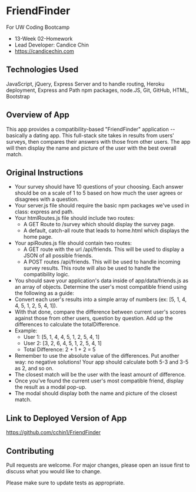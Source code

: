 # FriendFinder
For UW Coding Bootcamp 
* 13-Week 02-Homework
* Lead Developer:  Candice Chin
* https://candicechin.com

## Technologies Used
JavaScript, jQuery, Express Server and to handle routing, Heroku deployment, Express and Path npm packages, node.JS, Git, GitHub, HTML, Bootstrap

## Overview of App 
This app provides a compatibility-based "FriendFinder" application -- basically a dating app. This full-stack site takes in results from users' surveys, then compares their answers with those from other users. The app will then display the name and picture of the user with the best overall match.

## Original Instructions
* Your survey should have 10 questions of your choosing. Each answer should be on a scale of 1 to 5 based on how much the user agrees or disagrees with a question.
* Your server.js file should require the basic npm packages we've used in class: express and path.
* Your htmlRoutes.js file should include two routes:
    * A GET Route to /survey which should display the survey page.
    * A default, catch-all route that leads to home.html which displays the home page.
* Your apiRoutes.js file should contain two routes:
    * A GET route with the url /api/friends. This will be used to display a JSON of all possible friends.
    * A POST routes /api/friends. This will be used to handle incoming survey results. This route will also be used to handle the compatibility logic.
* You should save your application's data inside of app/data/friends.js as an array of objects. 
Determine the user's most compatible friend using the following as a guide:
* Convert each user's results into a simple array of numbers (ex: [5, 1, 4, 4, 5, 1, 2, 5, 4, 1]).
* With that done, compare the difference between current user's scores against those from other users, question by question. Add up the differences to calculate the totalDifference.
* Example:
    * User 1: [5, 1, 4, 4, 5, 1, 2, 5, 4, 1]
    * User 2: [3, 2, 6, 4, 5, 1, 2, 5, 4, 1]
    * Total Difference: 2 + 1 + 2 = 5
* Remember to use the absolute value of the differences. Put another way: no negative solutions! Your app should calculate both 5-3 and 3-5 as 2, and so on.
* The closest match will be the user with the least amount of difference.
* Once you've found the current user's most compatible friend, display the result as a modal pop-up.
* The modal should display both the name and picture of the closest match.

## Link to Deployed Version of App
https://github.com/cchin1/FriendFinder

## Contributing
Pull requests are welcome. For major changes, please open an issue first to discuss what you would like to change.

Please make sure to update tests as appropriate.